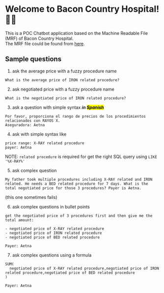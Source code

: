# Welcome to Bacon Country Hospital! 🚀🤖

This is a POC Chatbot application based on the Machine Readable File (MRF) of Bacon Country Hospital.
<br/>
The MRF file could be found from [here](https://assets.changehealthcare.com/Shop/PROD/static/BaconCountyHospital/ein_BaconCountyHospital_standardcharges.csv.zip).

## Sample questions

1. ask the average price with a fuzzy procedure name

```
What is the average price of IRON related procedure?
```

2. ask negotiated price with a fuzzy procedure name

```
What is the negotiated price of IRON related procedure?
```

3. ask a question with simple syntax _**in <mark>Spanish</mark>**_

```
Por favor, proporciona el rango de precios de los procedimientos relacionados con RAYOS X.
Aseguradora: Aetna
```

4. ask with simple syntax like

```
price range: X-RAY related procedure
payer: Aetna
```

NOTE: `related procedure` is required for get the right SQL query using `LIKE '%X-RAY%'`

5. ask complex question

```
My father took multiple procedures including X-RAY related and IRON related. He needs a BED related procedure for 7 days. What is the total negotiated price for those 3 procedures? Payer is Aetna.
```

(this one sometimes fails)

6. ask complex questions in bullet points

```
get the negotiated price of 3 procedures first and then give me the total amount:

- negotiated price of X-RAY related procedure
- negotiated price of IRON related procedure
- negotiated price of BED related procedure

Payer: Aetna
```

7. ask complex questions using a formula

```
SUM(
  negotiated price of X-RAY related procedure,negotiated price of IRON related procedure,negotiated price of BED related procedure
)

Payer: Aetna
```